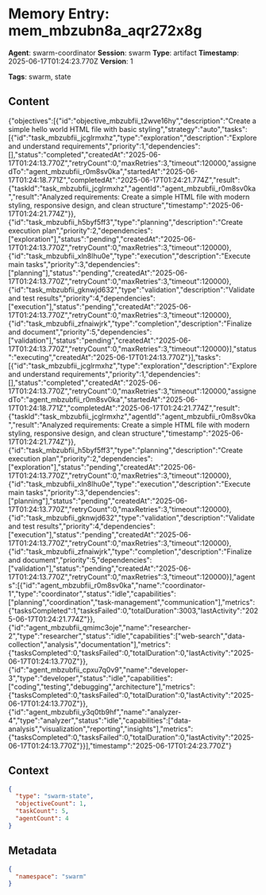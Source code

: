 # Memory Entry: mem_mbzubn8a_aqr272x8g

**Agent**: swarm-coordinator
**Session**: swarm
**Type**: artifact
**Timestamp**: 2025-06-17T01:24:23.770Z
**Version**: 1

**Tags**: swarm, state

## Content

{"objectives":[{"id":"objective_mbzubfii_t2wve16hy","description":"Create a simple hello world HTML file with basic styling","strategy":"auto","tasks":[{"id":"task_mbzubfii_jcglrmxhz","type":"exploration","description":"Explore and understand requirements","priority":1,"dependencies":[],"status":"completed","createdAt":"2025-06-17T01:24:13.770Z","retryCount":0,"maxRetries":3,"timeout":120000,"assignedTo":"agent_mbzubfii_r0m8sv0ka","startedAt":"2025-06-17T01:24:18.771Z","completedAt":"2025-06-17T01:24:21.774Z","result":{"taskId":"task_mbzubfii_jcglrmxhz","agentId":"agent_mbzubfii_r0m8sv0ka","result":"Analyzed requirements: Create a simple HTML file with modern styling, responsive design, and clean structure","timestamp":"2025-06-17T01:24:21.774Z"}},{"id":"task_mbzubfii_h5byf5ff3","type":"planning","description":"Create execution plan","priority":2,"dependencies":["exploration"],"status":"pending","createdAt":"2025-06-17T01:24:13.770Z","retryCount":0,"maxRetries":3,"timeout":120000},{"id":"task_mbzubfii_xln8lhu0e","type":"execution","description":"Execute main tasks","priority":3,"dependencies":["planning"],"status":"pending","createdAt":"2025-06-17T01:24:13.770Z","retryCount":0,"maxRetries":3,"timeout":120000},{"id":"task_mbzubfii_gknwjd632","type":"validation","description":"Validate and test results","priority":4,"dependencies":["execution"],"status":"pending","createdAt":"2025-06-17T01:24:13.770Z","retryCount":0,"maxRetries":3,"timeout":120000},{"id":"task_mbzubfii_zfnaiwjrk","type":"completion","description":"Finalize and document","priority":5,"dependencies":["validation"],"status":"pending","createdAt":"2025-06-17T01:24:13.770Z","retryCount":0,"maxRetries":3,"timeout":120000}],"status":"executing","createdAt":"2025-06-17T01:24:13.770Z"}],"tasks":[{"id":"task_mbzubfii_jcglrmxhz","type":"exploration","description":"Explore and understand requirements","priority":1,"dependencies":[],"status":"completed","createdAt":"2025-06-17T01:24:13.770Z","retryCount":0,"maxRetries":3,"timeout":120000,"assignedTo":"agent_mbzubfii_r0m8sv0ka","startedAt":"2025-06-17T01:24:18.771Z","completedAt":"2025-06-17T01:24:21.774Z","result":{"taskId":"task_mbzubfii_jcglrmxhz","agentId":"agent_mbzubfii_r0m8sv0ka","result":"Analyzed requirements: Create a simple HTML file with modern styling, responsive design, and clean structure","timestamp":"2025-06-17T01:24:21.774Z"}},{"id":"task_mbzubfii_h5byf5ff3","type":"planning","description":"Create execution plan","priority":2,"dependencies":["exploration"],"status":"pending","createdAt":"2025-06-17T01:24:13.770Z","retryCount":0,"maxRetries":3,"timeout":120000},{"id":"task_mbzubfii_xln8lhu0e","type":"execution","description":"Execute main tasks","priority":3,"dependencies":["planning"],"status":"pending","createdAt":"2025-06-17T01:24:13.770Z","retryCount":0,"maxRetries":3,"timeout":120000},{"id":"task_mbzubfii_gknwjd632","type":"validation","description":"Validate and test results","priority":4,"dependencies":["execution"],"status":"pending","createdAt":"2025-06-17T01:24:13.770Z","retryCount":0,"maxRetries":3,"timeout":120000},{"id":"task_mbzubfii_zfnaiwjrk","type":"completion","description":"Finalize and document","priority":5,"dependencies":["validation"],"status":"pending","createdAt":"2025-06-17T01:24:13.770Z","retryCount":0,"maxRetries":3,"timeout":120000}],"agents":[{"id":"agent_mbzubfii_r0m8sv0ka","name":"coordinator-1","type":"coordinator","status":"idle","capabilities":["planning","coordination","task-management","communication"],"metrics":{"tasksCompleted":1,"tasksFailed":0,"totalDuration":3003,"lastActivity":"2025-06-17T01:24:21.774Z"}},{"id":"agent_mbzubfii_qmimc3oje","name":"researcher-2","type":"researcher","status":"idle","capabilities":["web-search","data-collection","analysis","documentation"],"metrics":{"tasksCompleted":0,"tasksFailed":0,"totalDuration":0,"lastActivity":"2025-06-17T01:24:13.770Z"}},{"id":"agent_mbzubfii_cpxu7q0v9","name":"developer-3","type":"developer","status":"idle","capabilities":["coding","testing","debugging","architecture"],"metrics":{"tasksCompleted":0,"tasksFailed":0,"totalDuration":0,"lastActivity":"2025-06-17T01:24:13.770Z"}},{"id":"agent_mbzubfii_y3q0tb9hf","name":"analyzer-4","type":"analyzer","status":"idle","capabilities":["data-analysis","visualization","reporting","insights"],"metrics":{"tasksCompleted":0,"tasksFailed":0,"totalDuration":0,"lastActivity":"2025-06-17T01:24:13.770Z"}}],"timestamp":"2025-06-17T01:24:23.770Z"}

## Context

```json
{
  "type": "swarm-state",
  "objectiveCount": 1,
  "taskCount": 5,
  "agentCount": 4
}
```

## Metadata

```json
{
  "namespace": "swarm"
}
```

